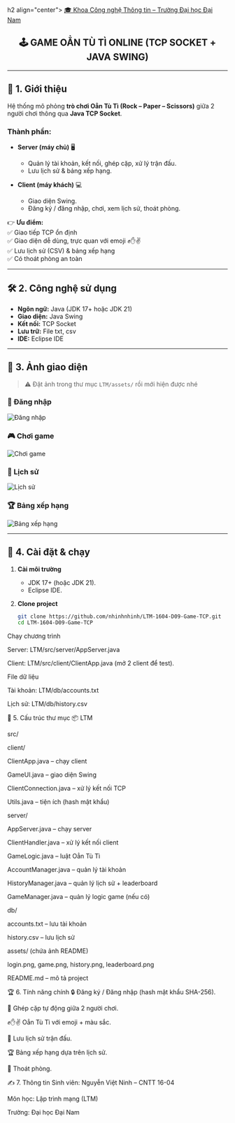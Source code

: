 h2 align="center">
    <a href="https://dainam.edu.vn/vi/khoa-cong-nghe-thong-tin">
    🎓 Khoa Công nghệ Thông tin – Trường Đại học Đại Nam
    </a>
</h2>

<h2 align="center">
   🕹️ GAME OẲN TÙ TÌ ONLINE (TCP SOCKET + JAVA SWING)
</h2>

---

## 📘 1. Giới thiệu  

Hệ thống mô phỏng **trò chơi Oẳn Tù Tì (Rock – Paper – Scissors)** giữa 2 người chơi thông qua **Java TCP Socket**.  

### Thành phần:
- **Server (máy chủ)** 🖥️  
   - Quản lý tài khoản, kết nối, ghép cặp, xử lý trận đấu.  
   - Lưu lịch sử & bảng xếp hạng.  

- **Client (máy khách)** 💻  
   - Giao diện Swing.  
   - Đăng ký / đăng nhập, chơi, xem lịch sử, thoát phòng.  

👉 **Ưu điểm:**  
✅ Giao tiếp TCP ổn định  
✅ Giao diện dễ dùng, trực quan với emoji ✊✋✌  
✅ Lưu lịch sử (CSV) & bảng xếp hạng  
✅ Có thoát phòng an toàn  

---

## 🛠 2. Công nghệ sử dụng  

- **Ngôn ngữ:** Java (JDK 17+ hoặc JDK 21)  
- **Giao diện:** Java Swing  
- **Kết nối:** TCP Socket  
- **Lưu trữ:** File txt, csv  
- **IDE:** Eclipse IDE  

---

## 📸 3. Ảnh giao diện  

> ⚠️ Đặt ảnh trong thư mục `LTM/assets/` rồi mới hiện được nhé  

### 🔑 Đăng nhập  
![Đăng nhập](LTM/assets/login.png)

### 🎮 Chơi game  
![Chơi game](LTM/assets/game.png)

### 📂 Lịch sử  
![Lịch sử](LTM/assets/history.png)

### 🏆 Bảng xếp hạng  
![Bảng xếp hạng](LTM/assets/leaderboard.png)

---

## 🚀 4. Cài đặt & chạy  

1. **Cài môi trường**  
   - JDK 17+ (hoặc JDK 21).  
   - Eclipse IDE.  

2. **Clone project**  
   ```bash
   git clone https://github.com/nhinhnhinh/LTM-1604-D09-Game-TCP.git
   cd LTM-1604-D09-Game-TCP
Chạy chương trình

Server: LTM/src/server/AppServer.java

Client: LTM/src/client/ClientApp.java (mở 2 client để test).

File dữ liệu

Tài khoản: LTM/db/accounts.txt

Lịch sử: LTM/db/history.csv

📂 5. Cấu trúc thư mục
📦 LTM

src/

client/

ClientApp.java – chạy client

GameUI.java – giao diện Swing

ClientConnection.java – xử lý kết nối TCP

Utils.java – tiện ích (hash mật khẩu)

server/

AppServer.java – chạy server

ClientHandler.java – xử lý kết nối client

GameLogic.java – luật Oẳn Tù Tì

AccountManager.java – quản lý tài khoản

HistoryManager.java – quản lý lịch sử + leaderboard

GameManager.java – quản lý logic game (nếu có)

db/

accounts.txt – lưu tài khoản

history.csv – lưu lịch sử

assets/ (chứa ảnh README)

login.png, game.png, history.png, leaderboard.png

README.md – mô tả project

🏆 6. Tính năng chính
🔒 Đăng ký / Đăng nhập (hash mật khẩu SHA-256).

👫 Ghép cặp tự động giữa 2 người chơi.

✊✋✌ Oẳn Tù Tì với emoji + màu sắc.

📜 Lưu lịch sử trận đấu.

🏆 Bảng xếp hạng dựa trên lịch sử.

🚪 Thoát phòng.

✍️ 7. Thông tin
Sinh viên: Nguyễn Việt Ninh – CNTT 16-04

Môn học: Lập trình mạng (LTM)

Trường: Đại học Đại Nam
